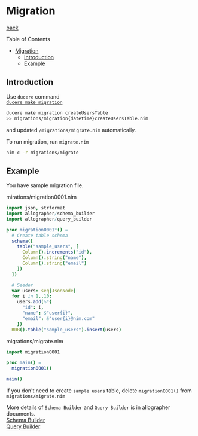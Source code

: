 Migration
===
[back](../README.md)

Table of Contents

<!--ts-->
   * [Migration](#migration)
      * [Introduction](#introduction)
      * [Example](#example)

<!-- Added by: root, at: Fri Dec 25 17:31:12 UTC 2020 -->

<!--te-->

## Introduction
Use `ducere` command  
[`ducere make migration`](./ducere.md#migration)

```sh
ducere make migration createUsersTable
>> migrations/migration{datetime}createUsersTable.nim
```
and updated `/migrations/migrate.nim` automatically.

To run migration, run `migrate.nim`
```sh
nim c -r migrations/migrate
```

## Example
You have sample migration file.

mirations/migration0001.nim
```nim
import json, strformat
import allographer/schema_builder
import allographer/query_builder

proc migration0001*() =
  # Create table schema
  schema([
    table("sample_users", [
      Column().increments("id"),
      Column().string("name"),
      Column().string("email")
    ])
  ])

  # Seeder
  var users: seq[JsonNode]
  for i in 1..10:
    users.add(%*{
      "id": i,
      "name": &"user{i}",
      "email": &"user{i}@nim.com"
    })
  RDB().table("sample_users").insert(users)
```

migrations/migrate.nim
```nim
import migration0001

proc main() =
  migration0001()

main()
```
If you don't need to create `sample users` table, delete `migration0001()` from `migrations/migrate.nim`

More details of `Schema Builder` and `Query Builder` is in allographer documents.  
[Schema Builder](https://github.com/itsumura-h/nim-allographer/blob/master/documents/schema_builder.md)  
[Query Builder](https://github.com/itsumura-h/nim-allographer/blob/master/documents/query_builder.md)
